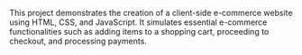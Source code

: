 This project demonstrates the creation of a client-side e-commerce website using HTML, CSS, and JavaScript. It simulates essential e-commerce functionalities such as adding items to a shopping cart, proceeding to checkout, and processing payments.
